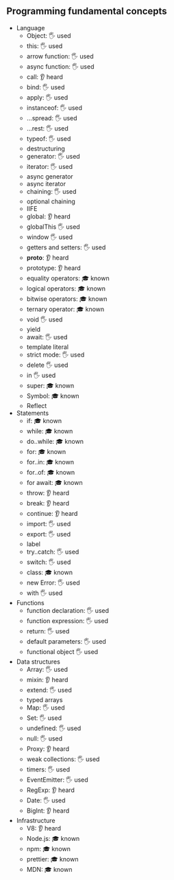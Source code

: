 ## Programming fundamental concepts

- Language
  - Object: 🖐️ used
  - this: 🖐️ used
  - arrow function: 🖐️ used
  - async function: 🖐️ used
  - call: 👂 heard
  - bind: 🖐️ used
  - apply: 🖐️ used
  - instanceof: 🖐️ used
  - ...spread: 🖐️ used
  - ...rest: 🖐️ used
  - typeof: 🖐️ used
  - destructuring
  - generator: 🖐️ used
  - iterator: 🖐️ used
  - async generator
  - async iterator
  - chaining: 🖐️ used
  - optional chaining
  - IIFE
  - global: 👂 heard
  - globalThis 🖐️ used
  - window 🖐️ used
  - getters and setters: 🖐️ used
  - __proto__: 👂 heard
  - prototype: 👂 heard
  - equality operators: 🎓 known
  - logical operators: 🎓 known
  - bitwise operators: 🎓 known
  - ternary operator: 🎓 known
  - void 🖐️ used
  - yield
  - await: 🖐️ used
  - template literal
  - strict mode: 🖐️ used
  - delete 🖐️ used
  - in 🖐️ used
  - super: 🎓 known
  - Symbol: 🎓 known
  - Reflect
- Statements
  - if: 🎓 known
  - while: 🎓 known
  - do..while: 🎓 known
  - for: 🎓 known
  - for..in: 🎓 known
  - for..of: 🎓 known
  - for await: 🎓 known
  - throw: 👂 heard
  - break: 👂 heard
  - continue: 👂 heard
  - import: 🖐️ used
  - export: 🖐️ used
  - label
  - try..catch: 🖐️ used
  - switch: 🖐️ used
  - class: 🎓 known
  - new Error: 🖐️ used
  - with 🖐️ used
- Functions
  - function declaration: 🖐️ used
  - function expression: 🖐️ used
  - return: 🖐️ used
  - default parameters: 🖐️ used
  - functional object 🖐️ used
- Data structures
  - Array: 🖐️ used
  - mixin: 👂 heard
  - extend: 🖐️ used 
  - typed arrays
  - Map: 🖐️ used 
  - Set: 🖐️ used 
  - undefined: 🖐️ used 
  - null: 🖐️ used 
  - Proxy: 👂 heard
  - weak collections: 🖐️ used
  - timers: 🖐️ used
  - EventEmitter: 🖐️ used
  - RegExp: 👂 heard
  - Date: 🖐️ used
  - BigInt: 👂 heard
- Infrastructure
  - V8: 👂 heard
  - Node.js: 🎓 known
  - npm: 🎓 known
  - prettier: 🎓 known
  - MDN: 🎓 known